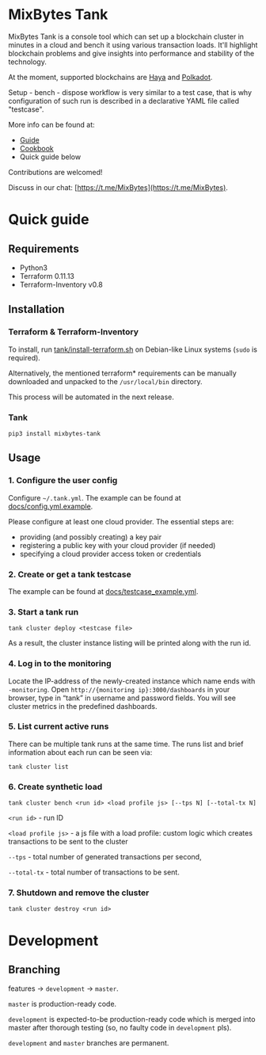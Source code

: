 # MixBytes Tank

MixBytes Tank is a console tool which can set up a blockchain cluster in minutes in a cloud and bench it using various transaction loads.
It'll highlight blockchain problems and give insights into performance and stability of the technology.

At the moment, supported blockchains are [Haya](https://github.com/mixbytes/haya) and [Polkadot](https://polkadot.network).

Setup - bench - dispose workflow is very similar to a test case, that is why configuration of such run is described in a declarative YAML file called "testcase".

More info can be found at:

* [Guide](docs/guide/README.md)
* [Cookbook](docs/cookbook/README.md)
* Quick guide below

Contributions are welcomed!

Discuss in our chat: [https://t.me/MixBytes](https://t.me/MixBytes).


# Quick guide

## Requirements

- Python3
- Terraform 0.11.13
- Terraform-Inventory v0.8

## Installation

### Terraform & Terraform-Inventory

To install, run [tank/install-terraform.sh](tank/install-terraform.sh) on Debian-like Linux systems (`sudo` is required).

Alternatively, the mentioned terraform* requirements can be manually downloaded and unpacked to the `/usr/local/bin` directory.

This process will be automated in the next release.

### Tank
```shell
pip3 install mixbytes-tank
```


## Usage

### 1. Configure the user config

Configure `~/.tank.yml`. The example can be found at [docs/config.yml.example](docs/config.yml.example).

Please configure at least one cloud provider. The essential steps are:
* providing (and possibly creating) a key pair
* registering a public key with your cloud provider (if needed)
* specifying a cloud provider access token or credentials

### 2. Create or get a tank testcase

The example can be found at [docs/testcase_example.yml](docs/testcase_example.yml).

### 3. Start a tank run

```shell
tank cluster deploy <testcase file>
```

As a result, the cluster instance listing will be printed along with the run id.

### 4. Log in to the monitoring

Locate the IP-address of the newly-created instance which name ends with `-monitoring`.
Open `http://{monitoring ip}:3000/dashboards` in your browser, type in “tank” in username and password fields.
You will see cluster metrics in the predefined dashboards.

### 5. List current active runs

There can be multiple tank runs at the same time. The runs list and brief information about each run can be seen via: 

```shell
tank cluster list
```

### 6. Create synthetic load

```shell
tank cluster bench <run id> <load profile js> [--tps N] [--total-tx N]
```

`<run id>` - run ID

`<load profile js>` - a js file with a load profile: custom logic which creates transactions to be sent to the cluster

`--tps` - total number of generated transactions per second,

`--total-tx` - total number of transactions to be sent.

### 7. Shutdown and remove the cluster

```shell
tank cluster destroy <run id>
```


# Development

## Branching

features -> `development` -> `master`.

`master` is production-ready code.

`development` is expected-to-be production-ready code which is merged into master after thorough testing
(so, no faulty code in `development` pls).

`development` and `master` branches are permanent.
